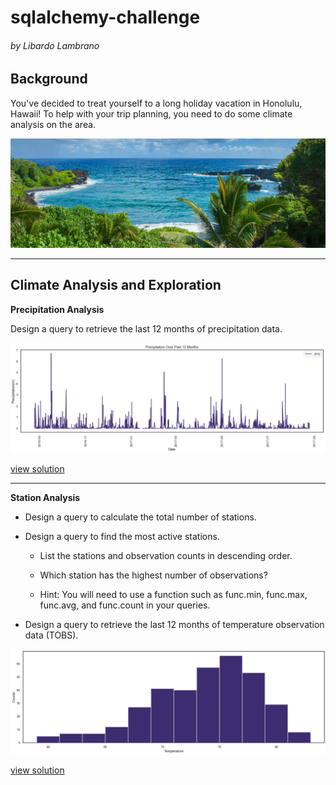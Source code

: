 # sqlalchemy-challenge

###### by Libardo Lambrano

## Background <a name="top"></a>

You've decided to treat yourself to a long holiday vacation in Honolulu, Hawaii! To help with your trip planning, you need to do some climate analysis on the area.

![](images/hawaii.png)

---

## Climate Analysis and Exploration <a name="data_modeling"></a>

**Precipitation Analysis**

Design a query to retrieve the last 12 months of precipitation data.

![](images/precipitation_graph.png)

[view solution](https://github.com/llambrano/sqlalchemy-challenge/blob/master/climate_starter.ipynb)

---

**Station Analysis**

* Design a query to calculate the total number of stations.

* Design a query to find the most active stations.


    * List the stations and observation counts in descending order.

    * Which station has the highest number of observations?

    * Hint: You will need to use a function such as func.min, func.max, func.avg, and func.count in your queries.

* Design a query to retrieve the last 12 months of temperature observation data (TOBS).

![](images/temp_graph.png)

[view solution](https://github.com/llambrano/sqlalchemy-challenge/blob/master/climate_starter.ipynb)

